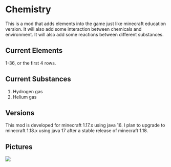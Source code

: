 # Chemistry
This is a mod that adds elements into the game just like 
minecraft education version. It will also add some interaction
between chemicals and environment. It will also add some
reactions between different substances. 

## Current Elements
1-36, or the first 4 rows.

## Current Substances
1. Hydrogen gas
2. Helium gas

## Versions
This mod is developed for minecraft 1.17.x using java 16. 
I plan to upgrade to minecraft 1.18.x using java 17 after
a stable release of minecraft 1.18. 

## Pictures
![](run/screenshots/2021-11-18_23.01.09.png)
